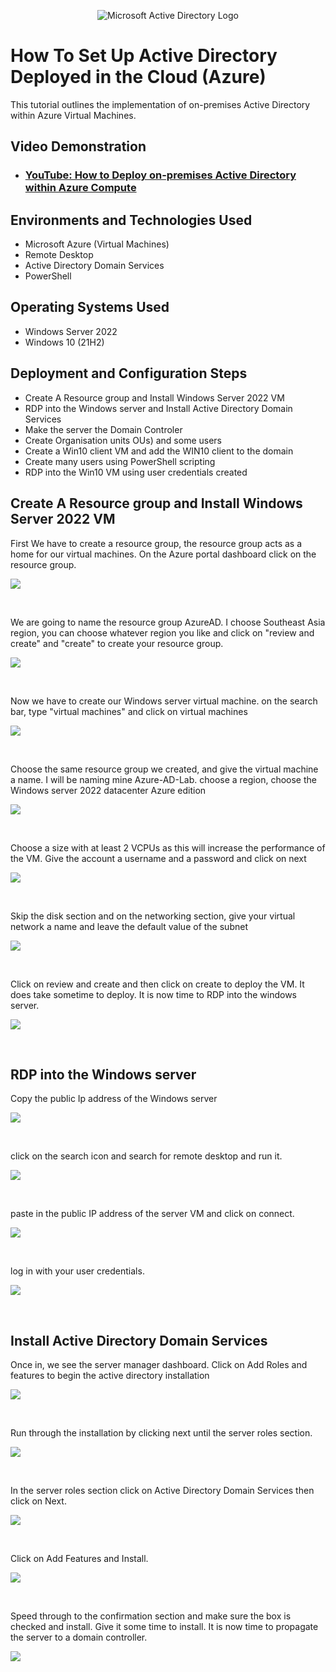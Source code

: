<p align="center">
<img src="https://i.imgur.com/pU5A58S.png" alt="Microsoft Active Directory Logo"/>
</p>

<h1>How To Set Up Active Directory Deployed in the Cloud (Azure)</h1>
This tutorial outlines the implementation of on-premises Active Directory within Azure Virtual Machines.<br />


<h2>Video Demonstration</h2>

- ### [YouTube: How to Deploy on-premises Active Directory within Azure Compute](https://www.youtube.com)

<h2>Environments and Technologies Used</h2>

- Microsoft Azure (Virtual Machines)
- Remote Desktop
- Active Directory Domain Services
- PowerShell

<h2>Operating Systems Used </h2>

- Windows Server 2022
- Windows 10 (21H2)

<h2>Deployment and Configuration Steps</h2>

- Create A Resource group and Install Windows Server 2022 VM
- RDP into the Windows server and Install Active Directory Domain Services
- Make the server the Domain Controler
- Create Organisation units OUs) and some users
- Create a Win10 client VM and add the WIN10 client to the domain
- Create many users using PowerShell scripting 
- RDP into the Win10 VM using user credentials created 

<h2>Create A Resource group and Install Windows Server 2022 VM</h2>

<p>
First We have to create a resource group, the resource group acts as a home for our virtual machines. On the Azure portal dashboard click on the resource group.
</p>
<p>
<img src="https://i.imgur.com/DExp5Lz.png"/>
</p>

<br />

<p>
We are going to name the resource group AzureAD. I choose Southeast Asia region, you can choose whatever region you like and click on "review and create" and "create" to create your resource group. 
</p>
<p>
<img src="https://i.imgur.com/oDTjU61.png"/>
</p>

<br />

<p>
Now we have to create our Windows server virtual machine. on the search bar, type "virtual machines" and click on virtual machines
</p>
<p>
<img src="https://i.imgur.com/NOJFXTw.png"/>
</p>

<br />

<p>
Choose the same resource group we created, and give the virtual machine a name. I will be naming mine Azure-AD-Lab. choose a region, choose the Windows server 2022 datacenter Azure edition 
</p>
<p>
<img src="https://i.imgur.com/ipskruz.png"/>
</p>

<br />

<p>
Choose a size with at least 2 VCPUs as this will increase the performance of the VM. Give the account a username and a password and click on next 
</p>
<p>
<img src="https://i.imgur.com/6klxmjN.png"/>
</p>

<br />

<p>
Skip the disk section and on the networking section, give your virtual network a name and leave the default value of the subnet
<p>
<img src="https://i.imgur.com/01r0tdE.png"/>
</p>

<br />

<p>
Click on review and create and then click on create to deploy the VM. It does take sometime to deploy. It is now time to RDP into the windows server.
</p>
<p>
<img src="https://i.imgur.com/lL2HHwH.png"/>
</p>

<br />

<h2>RDP into the Windows server </h2>

<p>
Copy the public Ip address of the Windows server 
</p>
<p>
<img src="https://i.imgur.com/EH5stot.png"/>
</p>

<br />

<p>
  click on the search icon and search for remote desktop and run it.
</p>
<p>
<img src="https://i.imgur.com/yyko8jL.png"/>
</p>

<br />

<p>
  paste in the public IP address of the server VM and click on connect.
</p>
<p>
<img src="https://i.imgur.com/LFhQZaO.png"/>
</p>

<br />

<p>
  log in with your user credentials.
</p>
<p>
<img src="https://i.imgur.com/CppI0Ry.png"/>
</p>

<br />

<h2> Install Active Directory Domain Services </h2>

<p>
  Once in, we see the server manager dashboard. Click on Add Roles and features to begin the active directory installation
</p>
<p>
<img src="https://i.imgur.com/LQaHeir.png"/>
</p>

<br />

<p>
  Run through the installation by clicking next until the server roles section.
</p>
<p>
<img src="https://i.imgur.com/uGtawAc.png"/>
</p>

<br />

<p>
  In the server roles section click on Active Directory Domain Services then click on Next.
</p>
<p>
<img src="https://i.imgur.com/xUqbxUJ.png"/>
</p>

<br />

<p>
  Click on Add Features and Install.
</p>
<p>
<img src="https://i.imgur.com/abkTqwD.png"/>
</p>

<br />

<p>
  Speed through to the confirmation section and make sure the box is checked and install. Give it some time to install. It is now time to propagate the server to a domain controller.
</p>
<p>
<img src="https://i.imgur.com/g1Uh7Ge.png"/>
</p>

<br />



